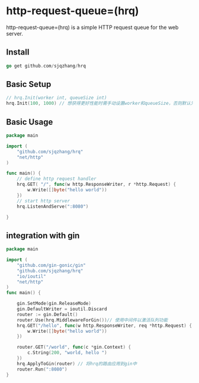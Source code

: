 # http-request-queue=(hrq)

http-request-queue=(hrq) is a simple HTTP request queue for the web server.

## Install

```go
go get github.com/sjqzhang/hrq
```

## Basic Setup

```go
// hrq.Init(worker int, queueSize int)
hrq.Init(100, 1000) // 想获得更好性能时需手动设置worker和queueSize，否则默认为cpu*10和cpu*100
```

## Basic Usage

```go
package main

import (
	"github.com/sjqzhang/hrq"
	"net/http"
)

func main() {
	// define http request handler
	hrq.GET( "/", func(w http.ResponseWriter, r *http.Request) {
		w.Write([]byte("hello world"))
	})
	// start http server
	hrq.ListenAndServe(":8080")

}
```

## integration with gin

```go
package main

import (
	"github.com/gin-gonic/gin"
	"github.com/sjqzhang/hrq"
	"io/ioutil"
	"net/http"
)
func main() {

	gin.SetMode(gin.ReleaseMode)
	gin.DefaultWriter = ioutil.Discard
	router := gin.Default()
	router.Use(hrq.MiddlewareForGin())// 使用中间件以激活队列功能
	hrq.GET("/hello", func(w http.ResponseWriter, req *http.Request) {
		w.Write([]byte("hello world"))
	})

	router.GET("/world", func(c *gin.Context) {
		c.String(200, "world, hello ")
	})
	hrq.ApplyToGin(router) // 将hrq的路由应用到gin中
	router.Run(":8080")
}

```
